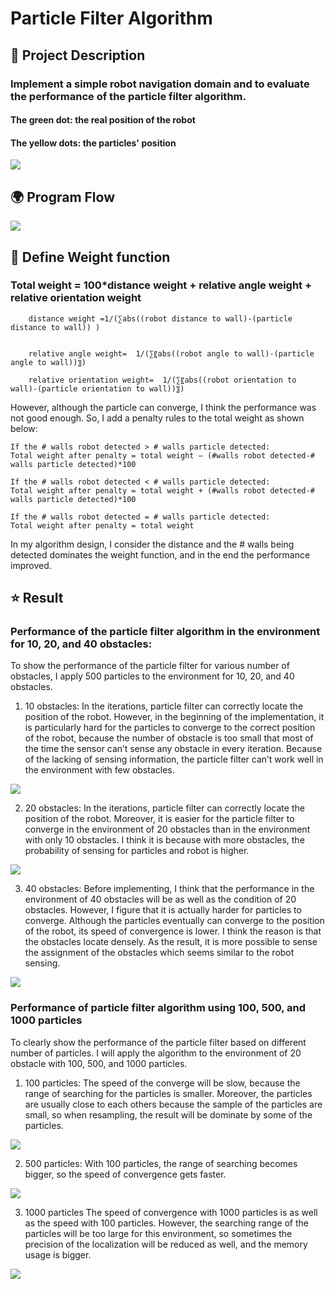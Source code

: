 # Particle Filter Algorithm
## :mag_right: Project Description
### Implement a simple robot navigation domain and to evaluate the performance of the particle filter algorithm.
#### The green dot: the real position of the robot

#### The yellow dots: the particles' position


![](https://i.imgur.com/69b1hJE.gif)


## :earth_africa: Program Flow

![](https://i.imgur.com/tSlPKUd.png)



## :orange_book: Define Weight function

### Total weight = 100*distance weight + relative angle weight + relative orientation weight

        distance weight =1/(∑abs((robot distance to wall)-(particle distance to wall)) )


        relative angle weight=  1/(∑〖abs((robot angle to wall)-(particle angle to wall))〗)

        relative orientation weight=  1/(∑〖abs((robot orientation to wall)-(particle orientation to wall))〗)


However, although the particle can converge, I think the performance was not good enough. So, I add a penalty rules to the total weight as shown below:

	If the # walls robot detected > # walls particle detected:
    Total weight after penalty = total weight – (#walls robot detected-# walls particle detected)*100
    
	If the # walls robot detected < # walls particle detected:
    Total weight after penalty = total weight + (#walls robot detected-# walls particle detected)*100

	If the # walls robot detected = # walls particle detected:
    Total weight after penalty = total weight

In my algorithm design, I consider the distance and the # walls being detected dominates the weight function, and in the end the performance improved.


## :star: Result
### Performance of the particle filter algorithm in the environment for 10, 20, and 40 obstacles:

To show the performance of the particle filter for various number of obstacles, I apply 500 particles to the environment for 10, 20, and 40 obstacles.

1. 10 obstacles:
In the iterations, particle filter can correctly locate the position of the robot. However, in the beginning of the implementation, it is particularly hard for the particles to converge to the correct position of the robot, because the number of obstacle is too small that most of the time the sensor can’t sense any obstacle in every iteration. Because of the lacking of sensing information, the particle filter can’t work well in the environment with few obstacles.

![](https://i.imgur.com/p7jLMej.gif)

2. 20 obstacles:
In the iterations, particle filter can correctly locate the position of the robot. Moreover, it is easier for the particle filter to converge in the environment of 20 obstacles than in the environment with only 10 obstacles. I think it is because with more obstacles, the probability of sensing for particles and robot is higher.

![](https://i.imgur.com/9KBK71k.gif)

3. 40 obstacles:
Before implementing, I think that the performance in the environment of 40 obstacles will be as well as the condition of 20 obstacles. However, I figure that it is actually harder for particles to converge. Although the particles eventually can converge to the position of the robot, its speed of convergence is lower. I think the reason is that the obstacles locate densely. As the result, it is more possible to sense the assignment of the obstacles which seems similar to the robot sensing.

![](https://i.imgur.com/GiFXTiV.gif)


### Performance of particle filter algorithm using 100, 500, and 1000 particles

To clearly show the performance of the particle filter based on different number of particles. I will apply the algorithm to the environment of 20 obstacle with 100, 500, and 1000 particles.

1. 100 particles:
The speed of the converge will be slow, because the range of searching for the particles is smaller. Moreover, the particles are usually close to each others because the sample of the particles are small, so when resampling, the result will be dominate by some of the particles.

![](https://i.imgur.com/Sn6Haas.gif)


2. 500 particles:
With 100 particles, the range of searching becomes bigger, so the speed of convergence gets faster.

![](https://i.imgur.com/8CCtDy8.gif)


3. 1000 particles
The speed of convergence with 1000 particles is as well as the speed with 100 particles. However, the searching range of the particles will be too large for this environment, so sometimes the precision of the localization will be reduced as well, and the memory usage is bigger.

![](https://i.imgur.com/8NZhGey.gif)
